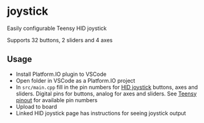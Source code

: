 # joystick

Easily configurable Teensy HID joystick

Supports 32 buttons, 2 sliders and 4 axes

## Usage

- Install Platform.IO plugin to VSCode
- Open folder in VSCode as a Platform.IO project
- In `src/main.cpp` fill in the pin numbers for [HID joystick](https://www.pjrc.com/teensy/td_joystick.html) buttons, axes and sliders. Digital pins for buttons, analog for axes and sliders. See [Teensy pinout](https://www.pjrc.com/teensy/pinout.html) for available pin numbers
- Upload to board
- Linked HID joystick page has instructions for seeing joystick output
